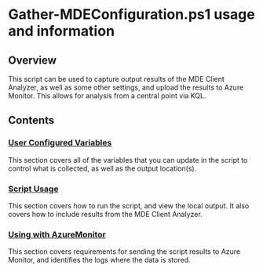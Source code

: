 # Gather-MDEConfiguration.ps1 usage and information

## Overview

This script can be used to capture output results of the MDE Client Analyzer, as well as some other settings, 
and upload the results to Azure Monitor.  This allows for analysis from a central point via KQL.

## Contents

### <a href="User Configured Variables.md">User Configured Variables</a>
This section covers all of the variables that you can update in the script to control what is collected, as well as the output location(s).

### <a href="Usage.md">Script Usage</a>
This section covers how to run the script, and view the local output.  It also covers how to include results from the MDE Client Analyzer.


### <a href="Using with Azure Monitor.md">Using with AzureMonitor</a>
This section covers requirements for sending the script results to Azure Monitor, and identifies the logs where the data is stored.

